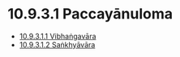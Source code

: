 

# 10.9.3.1 Paccayānuloma

* [10.9.3.1.1 Vibhaṅgavāra](10.9.3.1/10.9.3.1.1.md)
* [10.9.3.1.2 Saṅkhyāvāra](10.9.3.1/10.9.3.1.2.md)



